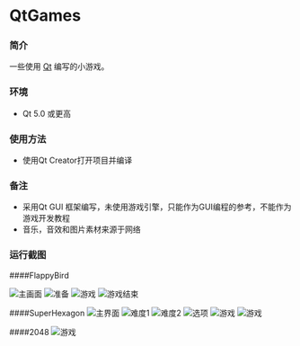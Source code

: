 # QtGames

### 简介
一些使用 [Qt](https://www.qt.io/) 编写的小游戏。

### 环境
* Qt 5.0 或更高

### 使用方法
* 使用Qt Creator打开项目并编译

### 备注
* 采用Qt GUI 框架编写，未使用游戏引擎，只能作为GUI编程的参考，不能作为游戏开发教程
* 音乐，音效和图片素材来源于网络

### 运行截图

####FlappyBird

![主画面](https://github.com/moranzcw/QtGames/blob/master/ScreenShot/FlappyBird1.jpg)
![准备](https://github.com/moranzcw/QtGames/blob/master/ScreenShot/FlappyBird2.jpg)
![游戏](https://github.com/moranzcw/QtGames/blob/master/ScreenShot/FlappyBird3.jpg)
![游戏结束](https://github.com/moranzcw/QtGames/blob/master/ScreenShot/FlappyBird4.jpg)

####SuperHexagon
![主界面](https://github.com/moranzcw/QtGames/blob/master/ScreenShot/SuperHexagon1.jpg)
![难度1](https://github.com/moranzcw/QtGames/blob/master/ScreenShot/SuperHexagon2.jpg)
![难度2](https://github.com/moranzcw/QtGames/blob/master/ScreenShot/SuperHexagon3.jpg)
![选项](https://github.com/moranzcw/QtGames/blob/master/ScreenShot/SuperHexagon4.jpg)
![游戏](https://github.com/moranzcw/QtGames/blob/master/ScreenShot/SuperHexagon5.jpg)
![游戏](https://github.com/moranzcw/QtGames/blob/master/ScreenShot/SuperHexagon6.jpg)

####2048
![游戏](https://github.com/moranzcw/QtGames/blob/master/ScreenShot/2048.jpg)

